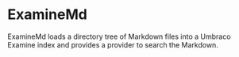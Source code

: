 ExamineMd
=========

ExamineMd loads a directory tree of Markdown files into a Umbraco Examine index and provides a provider to search the Markdown.

